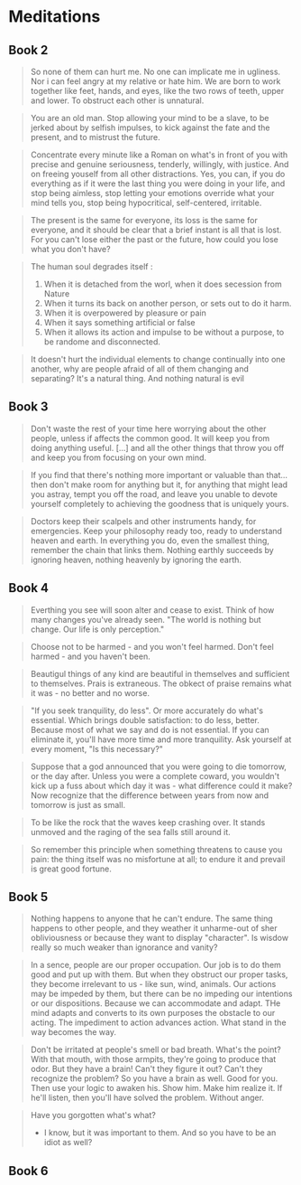 # Meditations


## Book 2

>So none of them can hurt me. No one can implicate me in ugliness. Nor i can feel angry at my relative or hate him. We are born to work together like feet, hands, and eyes, like the two rows of teeth, upper and lower. To obstruct each other is unnatural.

> You are an old man. Stop allowing your mind to be a slave, to be jerked about by selfish impulses, to kick against the fate and the present, and to mistrust the future.

> Concentrate every minute like a Roman on what's in front of you with precise and genuine seriousness, tenderly, willingly, with justice. And on freeing youself from all other distractions. Yes, you can, if you do everything as if it were the last thing you were doing in your life, and stop being aimless, stop letting your emotions override what your mind tells you, stop being hypocritical, self-centered, irritable.

>The present is the same for everyone, its loss is the same for everyone, and it should be clear that a brief instant is all that is lost. For you can't lose either the past or the future, how could you lose  what you don't have?

> The human soul degrades itself :
> 1) When it is detached from the worl, when it does secession from Nature
> 2) When it turns its back on another person, or sets out to do it harm.
> 3) When it is overpowered by pleasure or pain
> 4) When it says something artificial or false
> 5) When it allows its action and impulse to be without a purpose, to be randome and disconnected.

>It doesn't hurt the individual elements to change continually into one another, why are people afraid of all of them changing and separating? It's a natural thing. And nothing natural is evil

## Book 3

> Don't waste the rest of your time here worrying about the other people, unless if affects the common good. It will keep you from doing anything useful. [...] and all the other things that throw you off and keep you from focusing on your own mind.

> If you find that there's nothing more important or valuable than that... then don't make room for anything but it, for anything that might lead you astray, tempt you off the road, and leave you unable to devote yourself completely to achieving the goodness that is uniquely yours.

> Doctors keep their scalpels and other instruments handy, for emergencies. Keep your philosophy ready too, ready to understand heaven and earth. In everything you do, even the smallest thing, remember the chain that links them. Nothing earthly succeeds by ignoring heaven, nothing heavenly by ignoring the earth.

## Book 4

> Everthing you see will soon alter and cease to exist. Think of how many changes you've already seen. "The world is nothing but change. Our life is only perception."

> Choose not to be harmed - and you won't feel harmed. Don't feel harmed - and you haven't been.

> Beautigul things of any kind are beautiful in themselves and sufficient to themselves. Prais is extraneous. The obkect of praise remains what it was - no better and no worse.

> "If you seek tranquility, do less". Or more accurately do what's essential. Which brings double satisfaction: to do less, better.
> Because most of what we say and do is not essential. If you can eliminate it, you'll have more time and more tranquility. Ask yourself at every moment, "Is this necessary?"

> Suppose that a god announced that you were going to die tomorrow, or the day after. Unless you were a complete coward, you wouldn't kick up a fuss about which day it was - what difference could it make? Now recognize that the difference between years from now and tomorrow is just as small.

> To be like the rock that the waves keep crashing over. It stands unmoved and the raging of the sea falls still around it.

> So remember this principle when something threatens to cause you pain: the thing itself was no misfortune at all; to endure it and prevail is great good fortune.

## Book 5

> Nothing happens to anyone that he can't endure. The same thing happens to other people, and they weather it unharme-out of sher obliviousness or because they want to display "character". Is wisdow really so much weaker than ignorance and vanity?

> In a sence, people are our proper occupation. Our job is to do them good and put up with them.
> But when they obstruct our proper tasks, they become irrelevant to us - like sun, wind, animals. Our actions may be impeded by them, but there can be no impeding our intentions or our dispositions. Because we can accommodate and adapt. THe mind adapts and converts to its own purposes the obstacle to our acting. 
> The impediment to action advances action.
> What stand in the way becomes the way.

> Don't be irritated at people's smell or bad breath. What's the point? With that mouth, with those armpits, they're going to produce that odor.
> But they have a brain! Can't they figure it out? Can't they recognize the problem?
> So you have a brain as well. Good for you. Then use your logic to awaken his. Show him. Make him realize it. If he'll listen, then you'll have solved the problem. Without anger.

> Have you gorgotten what's what?
> - I know, but it was important to them.
> And so you have to be an idiot as well?

## Book 6